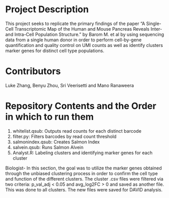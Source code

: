 # Project Description

This project seeks to replicate the primary findings of the paper “A Single-Cell Transcriptomic Map of the Human and Mouse Pancreas Reveals Inter- and Intra-Cell Population Structure.” by Barom M. et al by using sequencing data from a single human donor in order to perform cell-by-gene quantification and quality control on UMI counts as well as identify clusters marker genes for distinct cell type populations.

# Contributors

Luke Zhang, Benyu Zhou, Sri Veerisetti and Mano Ranaweera

# Repository Contents and the Order in which to run them
1. whitelist.qsub: Outputs read counts for each distinct barcode
2. filter.py: Filters barcodes by read count threshold 
3. salmonindex.qsub: Creates Salmon Index
4. salvein.qsub: Runs Salmon Alvein
5. Analyst.R: Labeling clusters and identifying marker genes for each cluster


Biologist- In this section, the goal was to utilize the marker genes obtained through the unbiased clustering process in order to confirm the cell type and function of the different clusters. The cluster .csv files were filtered via two criteria: p_val_adj < 0.05 and avg_log2FC > 0 and saved as another file. This was done to all clusters. The new files were saved for DAVID analysis. 
